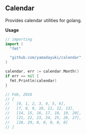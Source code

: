 Calendar
---
Provides calendar utilities for golang.

**Usage**
```go
// importing
import (
  "fmt"

  "github.com/yamadayuki/calendar"
)

calendar, err := calendar.Month()
if err == nil {
  fmt.Println(calendar)
}

// Feb, 2016
// [
//   [0, 1, 2, 3, 4, 5, 6],
//   [7, 8, 9, 10, 11, 12, 13],
//   [14, 15, 16, 17, 18, 19, 20],
//   [21, 22, 23, 24, 25, 26, 27],
//   [28, 29, 0, 0, 0, 0, 0]
// ]
```
